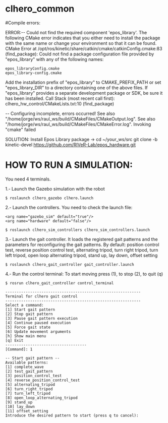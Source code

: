 # clhero_common

#Compile errors:

ERROR:-- Could not find the required component 'epos_library'. The following CMake error indicates that you either need to install the package with the same name or change your environment so that it can be found.
CMake Error at /opt/ros/kinetic/share/catkin/cmake/catkinConfig.cmake:83 (find_package):
  Could not find a package configuration file provided by "epos_library" with
  any of the following names:

    epos_libraryConfig.cmake
    epos_library-config.cmake

  Add the installation prefix of "epos_library" to CMAKE_PREFIX_PATH or set
  "epos_library_DIR" to a directory containing one of the above files.  If
  "epos_library" provides a separate development package or SDK, be sure it
  has been installed.
Call Stack (most recent call first):
  clhero_hw_control/CMakeLists.txt:10 (find_package)


-- Configuring incomplete, errors occurred!
See also "/home/jorge/ws/raul_ws/build/CMakeFiles/CMakeOutput.log".
See also "/home/jorge/ws/raul_ws/build/CMakeFiles/CMakeError.log".
Invoking "cmake" failed

SOLUTION: 
Install Epos Library package ->
cd ~/your_ws/src
git clone -b kinetic-devel https://github.com/RIVeR-Lab/epos_hardware.git

# HOW TO RUN A SIMULATION:
You need 4 terminals.

1.- Launch the Gazebo simulation with the robot

    $ roslaunch clhero_gazebo clhero.launch
2.- Launch the controllers. You need to check the launch file:

    <arg name="gazebo_sim" default="true"/>
    <arg name="hardware" default="false"/>

    $ roslaunch clhero_sim_controllers clhero_sim_controllers.launch
3.- Launch the gait controller. It loads the registered gait patterns and the parameters for reconfiguring the gait patterns. By default: position control test, reverse position control test, alternating tripod, turn right tripod, turn left tripod, open loop alternating tripod, stand up, lay down, offset setting

    $ roslaunch clhero_gait_controller gait_controller.launch
    
4.- Run the control terminal: To start moving press (1), to stop (2), to quit (q) 

    $ rosrun clhero_gait_controller control_terminal
    
    ------------------------------------------------------------
	Terminal for clhero gait control 
    ------------------------------------------------------------
    Select a command: 
    [1] Start gait pattern
    [2] Stop gait pattern
    [3] Pause gait pattern execution
    [4] Continue paused execution
    [5] Force gait state
    [6] Update movement arguments
    [h] Show main menu
    [q] Exit
    ------------------------------------
    [Command]: 1
    
    -- Start gait pattern --
    Available patterns: 
    [1] complete_wave
    [2] test_gait_pattern
    [3] position_control_test
    [4] reverse_position_control_test
    [5] alternating_tripod
    [6] turn_right_tripod
    [7] turn_left_tripod
    [8] open_loop_alternating_tripod
    [9] stand_up
    [10] lay_down
    [11] offset_setting
    Introduce the desired pattern to start (press q to cancel):
    
